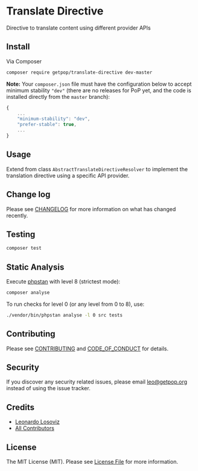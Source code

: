 # Translate Directive

<!--
[![Latest Version on Packagist][ico-version]][link-packagist]
[![Software License][ico-license]](LICENSE.md)
[![Build Status][ico-travis]][link-travis]
[![Coverage Status][ico-scrutinizer]][link-scrutinizer]
[![Quality Score][ico-code-quality]][link-code-quality]
[![Total Downloads][ico-downloads]][link-downloads]
-->

Directive <translate> to translate content using different provider APIs

## Install

Via Composer

``` bash
composer require getpop/translate-directive dev-master
```

**Note:** Your `composer.json` file must have the configuration below to accept minimum stability `"dev"` (there are no releases for PoP yet, and the code is installed directly from the `master` branch):

```javascript
{
    ...
    "minimum-stability": "dev",
    "prefer-stable": true,
    ...
}
```

## Usage

Extend from class `AbstractTranslateDirectiveResolver` to implement the translation directive using a specific API provider.

## Change log

Please see [CHANGELOG](CHANGELOG.md) for more information on what has changed recently.

## Testing

``` bash
composer test
```

## Static Analysis

Execute [phpstan](https://github.com/phpstan/phpstan) with level 8 (strictest mode):

``` bash
composer analyse
```

To run checks for level 0 (or any level from 0 to 8), use:

``` bash
./vendor/bin/phpstan analyse -l 0 src tests
```

## Contributing

Please see [CONTRIBUTING](CONTRIBUTING.md) and [CODE_OF_CONDUCT](CODE_OF_CONDUCT.md) for details.

## Security

If you discover any security related issues, please email leo@getpop.org instead of using the issue tracker.

## Credits

- [Leonardo Losoviz][link-author]
- [All Contributors][link-contributors]

## License

The MIT License (MIT). Please see [License File](LICENSE.md) for more information.

[ico-version]: https://img.shields.io/packagist/v/getpop/translate-directive.svg?style=flat-square
[ico-license]: https://img.shields.io/badge/license-MIT-brightgreen.svg?style=flat-square
[ico-travis]: https://img.shields.io/travis/getpop/translate-directive/master.svg?style=flat-square
[ico-scrutinizer]: https://img.shields.io/scrutinizer/coverage/g/getpop/translate-directive.svg?style=flat-square
[ico-code-quality]: https://img.shields.io/scrutinizer/g/getpop/translate-directive.svg?style=flat-square
[ico-downloads]: https://img.shields.io/packagist/dt/getpop/translate-directive.svg?style=flat-square

[link-packagist]: https://packagist.org/packages/getpop/translate-directive
[link-travis]: https://travis-ci.org/getpop/translate-directive
[link-scrutinizer]: https://scrutinizer-ci.com/g/getpop/translate-directive/code-structure
[link-code-quality]: https://scrutinizer-ci.com/g/getpop/translate-directive
[link-downloads]: https://packagist.org/packages/getpop/translate-directive
[link-author]: https://github.com/leoloso
[link-contributors]: ../../contributors

